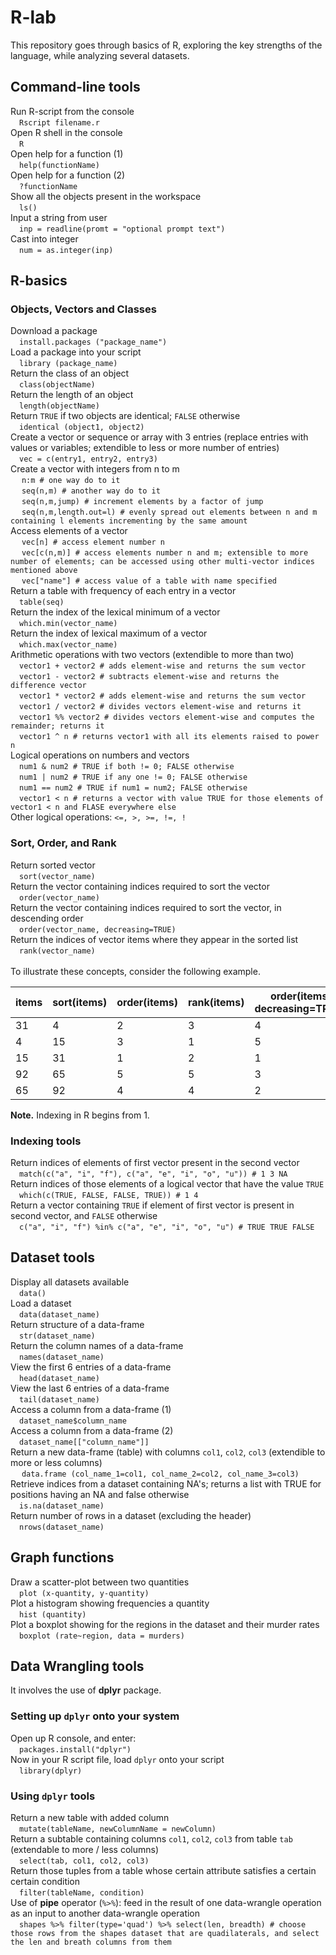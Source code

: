 # R-lab

This repository goes through basics of R, exploring the key strengths of the language, while analyzing several datasets.

## Command-line tools
Run R-script from the console <br>
&emsp;`Rscript filename.r` <br>
Open R shell in the console <br> 
&emsp;`R` <br>
Open help for a function (1) <br>
&emsp;`help(functionName)` <br>
Open help for a function (2) <br>
&emsp;`?functionName` <br>
Show all the objects present in the workspace <br>
&emsp;`ls()` <br>
Input a string from user <br>
&emsp;`inp = readline(promt = "optional prompt text")` <br>
Cast into integer <br>
&emsp;`num = as.integer(inp)`


## R-basics
### Objects, Vectors and Classes
Download a package <br>
&emsp;`install.packages ("package_name")` <br>
Load a package into your script <br>
&emsp;`library (package_name)` <br>
Return the class of an object <br>
&emsp;`class(objectName)` <br>
Return the length of an object <br>
&emsp;`length(objectName)` <br>
Return `TRUE` if two objects are identical; `FALSE` otherwise <br>
&emsp;`identical (object1, object2)` <br>
Create a vector or sequence or array with 3 entries (replace entries with values or variables; extendible to less or more number of entries)<br>
&emsp;`vec = c(entry1, entry2, entry3)` <br>
Create a vector with integers from n to m <br>
&emsp; `n:m # one way do to it` <br>
&emsp; `seq(n,m) # another way do to it` <br>
&emsp; `seq(n,m,jump) # increment elements by a factor of jump` <br>
&emsp; `seq(n,m,length.out=l) # evenly spread out elements between n and m containing l elements incrementing by the same amount` <br>
Access elements of a vector <br>
&emsp; `vec[n] # access element number n` <br>
&emsp; `vec[c(n,m)] # access elements number n and m; extensible to more number of elements; can be accessed using other multi-vector indices mentioned above` <br>
&emsp; `vec["name"] # access value of a table with name specified` <br>
Return a table with frequency of each entry in a vector <br>
&emsp;`table(seq)` <br>
Return the index of the lexical minimum of a vector <br>
&emsp;`which.min(vector_name)` <br>
Return the index of lexical maximum of a vector <br>
&emsp;`which.max(vector_name)` <br>
Arithmetic operations with two vectors (extendible to more than two) <br>
&emsp;`vector1 + vector2 # adds element-wise and returns the sum vector` <br>
&emsp;`vector1 - vector2 # subtracts element-wise and returns the difference vector` <br>
&emsp;`vector1 * vector2 # adds element-wise and returns the sum vector` <br>
&emsp;`vector1 / vector2 # divides vectors element-wise and returns it` <br>
&emsp;`vector1 %% vector2 # divides vectors element-wise and computes the remainder; returns it` <br>
&emsp;`vector1 ^ n # returns vector1 with all its elements raised to power n` <br>
Logical operations on numbers and vectors <br>
&emsp;`num1 & num2 # TRUE if both != 0; FALSE otherwise` <br>
&emsp;`num1 | num2 # TRUE if any one != 0; FALSE otherwise` <br>
&emsp;`num1 == num2 # TRUE if num1 = num2; FALSE otherwise` <br>
&emsp;`vector1 < n # returns a vector with value TRUE for those elements of vector1 < n and FLASE everywhere else` <br>
Other logical operations: `<=, >, >=, !=, !` <br>



### Sort, Order, and Rank
Return sorted vector <br>
&emsp;`sort(vector_name)` <br>
Return the vector containing indices required to sort the vector <br>
&emsp;`order(vector_name)` <br>
Return the vector containing indices required to sort the vector, in descending order <br>
&emsp;`order(vector_name, decreasing=TRUE)` <br>
Return the indices of vector items where they appear in the sorted list <br>
&emsp;`rank(vector_name)` <br> <br>
To illustrate these concepts, consider the following example.
<table>
    <thead>
        <th>items</th>
        <th>sort(items)</th>
        <th>order(items)</th>
        <th>rank(items)</th>
        <th>order(items, decreasing=TRUE)</th>
    </thead>
    <tr>
        <td>31</td>
        <td>4</td>
        <td>2</td>
        <td>3</td>
        <td>4</td>
    </tr>
    <tr>
        <td>4</td>
        <td>15</td>
        <td>3</td>
        <td>1</td>
        <td>5</td>
    </tr>
    <tr>
        <td>15</td>
        <td>31</td>
        <td>1</td>
        <td>2</td>
        <td>1</td>
    </tr>
    <tr>
        <td>92</td>
        <td>65</td>
        <td>5</td>
        <td>5</td>
        <td>3</td>
    </tr>
    <tr>
        <td>65</td>
        <td>92</td>
        <td>4</td>
        <td>4</td>
        <td>2</td>
    </tr>
</table>

**Note.** Indexing in R begins from 1.


### Indexing tools
Return indices of elements of first vector present in the second vector <br>
&emsp;`match(c("a", "i", "f"), c("a", "e", "i", "o", "u")) # 1 3 NA` <br>
Return indices of those elements of a logical vector that have the value `TRUE`<br>
&emsp;`which(c(TRUE, FALSE, FALSE, TRUE)) # 1 4` <br>
Return a vector containing `TRUE` if element of first vector is present in second vector, and `FALSE` otherwise <br>
&emsp;`c("a", "i", "f") %in% c("a", "e", "i", "o", "u") # TRUE TRUE FALSE` <br>



## Dataset tools
Display all datasets available <br>
&emsp;`data()` <br>
Load a dataset <br>
&emsp;`data(dataset_name)` <br>
Return structure of a data-frame <br>
&emsp;`str(dataset_name)` <br>
Return the column names of a data-frame <br>
&emsp;`names(dataset_name)` <br>
View the first 6 entries of a data-frame <br>
&emsp;`head(dataset_name)` <br>
View the last 6 entries of a data-frame <br>
&emsp;`tail(dataset_name)` <br>
Access a column from a data-frame (1) <br>
&emsp;`dataset_name$column_name` <br>
Access a column from a data-frame (2) <br>
&emsp;`dataset_name[["column_name"]]` <br>
Return a new data-frame (table) with columns `col1`, `col2`, `col3` (extendible to more or less columns) <br>
&emsp; `data.frame (col_name_1=col1, col_name_2=col2, col_name_3=col3)` <br>
Retrieve indices from a dataset containing NA's; returns a list with TRUE for positions having an NA and false otherwise <br>
&emsp;`is.na(dataset_name)`  <br>
Return number of rows in a dataset (excluding the header) <br>
&emsp;`nrows(dataset_name)`

## Graph functions
Draw a scatter-plot between two quantities <br>
&emsp;`plot (x-quantity, y-quantity)` <br>
Plot a histogram showing frequencies a quantity<br>
&emsp;`hist (quantity)` <br>
Plot a boxplot showing for the regions in the dataset and their murder rates <br>
&emsp;`boxplot (rate~region, data = murders)` <br>


## Data Wrangling tools
It involves the use of **dplyr** package.
### Setting up `dplyr` onto your system
Open up R console, and enter: <br>
&emsp;`packages.install("dplyr")` <br>
Now in your R script file, load `dplyr` onto your script <br>
&emsp;`library(dplyr)` <br>
### Using `dplyr` tools
Return a new table with added column <br>
&emsp;`mutate(tableName, newColumnName = newColumn)` <br>
Return a subtable containing columns `col1`, `col2`, `col3` from table `tab` (extendable to more / less columns) <br>
&emsp;`select(tab, col1, col2, col3)` <br>
Return those tuples from a table whose certain attribute satisfies a certain certain condition <br>
&emsp;`filter(tableName, condition)` <br>
Use of **pipe** operator (`%>%`): feed in the result of one data-wrangle operation as an input to another data-wrangle operation <br>
&emsp;`shapes %>% filter(type='quad') %>% select(len, breadth) # choose those rows from the shapes dataset that are quadilaterals, and select the len and breath columns from them`

